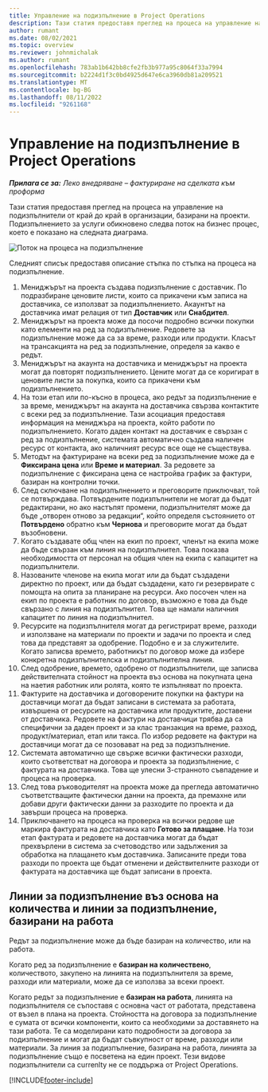 ```yaml
---
title: Управление на подизпълнение в Project Operations
description: Тази статия предоставя преглед на процеса на управление на подизпълнители от край до край обикновено в организации, базирани на проекти.
author: rumant
ms.date: 08/02/2021
ms.topic: overview
ms.reviewer: johnmichalak
ms.author: rumant
ms.openlocfilehash: 783ab1b642bb8cfe2fb3b977a95c8064f33a7994
ms.sourcegitcommit: b2224d1f3c0bd4925d647e6ca3960db81a209521
ms.translationtype: MT
ms.contentlocale: bg-BG
ms.lasthandoff: 08/11/2022
ms.locfileid: "9261168"
---
```

# <a name="subcontract-management-in-project-operations"></a>Управление на подизпълнение в Project Operations


_**Прилага се за:** Леко внедряване – фактуриране на сделката към проформа_

Тази статия предоставя преглед на процеса на управление на подизпълнители от край до край в организации, базирани на проекти. Подизпълнението за услуги обикновено следва поток на бизнес процес, което е показано на следната диаграма.

![Поток на процеса на подизпълнение](../media/SubcontractingProcessFlow.png)

Следният списък предоставя описание стъпка по стъпка на процеса на подизпълнение.

1. Мениджърът на проекта създава подизпълнение с доставчик. По подразбиране ценовите листи, които са прикачени към записа на доставчика, се използват за подизпълнението. Акаунтът на доставчика имат релация от тип **Доставчик** или **Снабдител**.
2. Мениджърът на проекта може да посочи подробно всички покупки като елементи на ред за подизпълнение. Редовете за подизпълнение може да са за време, разходи или продукти. Класът на трансакцията на ред за подизпълнение, определя за какво е редът.
3. Мениджърът на акаунта на доставчика и мениджърът на проекта могат да повторят подизпълнението. Цените могат да се коригират в ценовите листи за покупка, които са прикачени към подизпълнението.
4. На този етап или по-късно в процеса, ако редът за подизпълнение е за време, мениджърът на акаунта на доставчика свързва контактите с всеки ред за подизпълнение. Тази асоциация предоставя информация на мениджъра на проекта, който работи по подизпълнението. Когато даден контакт на доставчик е свързан с ред за подизпълнение, системата автоматично създава наличен ресурс от контакта, ако наличният ресурс все още не съществува.
5. Методът на фактуриране на всеки ред за подизпълнение може да е **Фиксирана цена** или **Време и материал**. За редовете за подизпълнение с фиксирана цена се настройва график за фактури, базиран на контролни точки.
6.  След сключване на подизпълнението и преговорите приключват, той се потвърждава. Потвърдените подизпълнители не могат да бъдат редактирани, но ако настъпят промени, подизпълнителят може да бъде „отворен отново за редакции“, който определя състоянието от **Потвърдено** обратно към **Чернова** и преговорите могат да бъдат възобновени. 
7.  Когато създавате общ член на екип по проект, членът на екипа може да бъде свързан към линия на подизпълнител. Това показва необходимостта от персонал на общия член на екипа с капацитет на подизпълнители.
8.  Назованите членове на екипа могат или да бъдат създадени директно по проект, или да бъдат създадени, като ги резервирате с помощта на опита за планиране на ресурси. Ако посочен член на екип по проекта е работник по договор, възможно е това да бъде свързано с линия на подизпълнител. Това ще намали наличния капацитет по линия на подизпълнител.
9.  Ресурсите на подизпълнителя могат да регистрират време, разходи и използване на материали по проекти и задачи по проекта и след това да представят за одобрение. Подобно е и за служителите. Когато записва времето, работникът по договор може да избере конкретна подизпълнителска и подизпълнителна линия.
10. След одобрение, времето, одобрено от подизпълнители, ще записва действителната стойност на проекта въз основа на покупната цена на наетия работник или ролята, която те изпълняват по проекта.
11. Фактурите на доставчика и договорените покупки на фактури на доставчици могат да бъдат записани в системата за работата, извършена от ресурсите на доставчика или продуктите, доставени от доставчика. Редовете на фактури на доставчици трябва да са специфични за даден проект и за клас транзакция на време, разход, продукт/материал, етап или такса. По избор редовете на фактури на доставчици могат да се позовават на ред за подизпълнение.
12. Системата автоматично ще свърже всички фактически разходи, които съответстват на договора и проекта за подизпълнение, с фактурата на доставчика. Това ще улесни 3-странното съвпадение и процеса на проверка.
13. След това ръководителят на проекта може да прегледа автоматично съответстващите фактически данни на проекта, да премахне или добави други фактически данни за разходите по проекта и да завърши процеса на проверка.
14. Приключването на процеса на проверка на всички редове ще маркира фактурата на доставчика като **Готово за плащане**. На този етап фактурата и редовете на доставчика могат да бъдат прехвърлени в система за счетоводство или задължения за обработка на плащането към доставчика. Записаните преди това разходи по проекта ще бъдат отменени и действителните разходи от фактурата на доставчика ще бъдат записани в проекта.

## <a name="quantity-based-subcontract-lines-and-work-based-subcontract-lines"></a>Линии за подизпълнение въз основа на количества и линии за подизпълнение, базирани на работа

Редът за подизпълнение може да бъде базиран на количество, или на работа. 

Когато ред за подизпълнение е **базиран на количествено**, количеството, закупено на линията на подизпълнителя за време, разходи или материали, може да се използва за всеки проект.

Когато редът за подизпълнение е **базиран на работа**, линията на подизпълнителя се съпоставя с основна част от работата, представена от възел в плана на проекта. Стойността на договора за подизпълнение е сумата от всички компоненти, които са необходими за доставянето на тази работа. Те са моделирани като подробности за договора за подизпълнение и могат да бъдат съвкупност от време, разходи или материали. За линия за подизпълнение, базирана на работа, линията за подизпълнение също е посветена на един проект. Тези видове подизпълнители са currenlty не се поддържа от Project Operations.

[!INCLUDE[footer-include](../../includes/footer-banner.md)]

